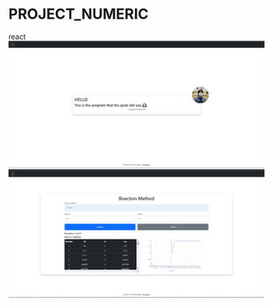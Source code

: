 # PROJECT_NUMERIC
react
![](https://github.com/ZXINNATTAPAT/PROJECT_NUMERIC/blob/main/PNG/Screenshot%20(317).png)
![](https://github.com/ZXINNATTAPAT/PROJECT_NUMERIC/blob/main/PNG/Screenshot%20(318).png)
